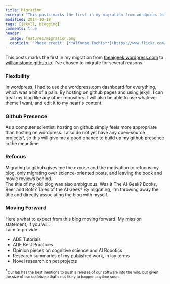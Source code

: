 ```yaml
---
title: Migration
excerpt: "This posts marks the first in my migration from wordpress to github.io."
modified: 2014-10-18
tags: [jekyll, blogging]
comments: true
header:
  image: features/migration.png
  captioin: "Photo credit: [**Alfonso Tochis**](https://www.flickr.com/photos/tochis/3431207670/in/photolist-fEFhCj-6ecQuW-a99ikw-5BtfKv-eZkQDW-37d82f-p9DthU-9SQ9r6-9nwSy4-5qZGRU-u9iWQ-bU4Rc-35KpsX-bjUwGd-AvFa5-bvbzL7-6iHpP4-bvbvKf-gxcuG6-jx4Pt-7PRtHB-8ZNNRz-7gR3oh-dqKnNb-mCe6Gy-7Xmbd3-4GyFyg-e7TBrj-7y57vu-m7oQ4D-gfd5T4-b6tjnD-fyYrr7-6GJtiU-nNA5Kg-63igiH-b3teb4-bdZbrt-9oJWGd-dNNKcf-bjyZhH-EysKF-bpVrCs-4XpckM-98A41i-nti4JV-daNpYb-bqCngA-igdtQL-pgqGU4)"
---
```


This posts marks the first in my migration from [theaigeek.wordpress.com](theaigeek.wordpress.com) to [williamstome.github.io](williamstome.github.io). I've chosen to migrate for several reasons.

### Flexibility ###
In wordpress, I had to use the wordpress.com dashboard for everything, which was a bit of a pain. By hosting on github pages and using jekyll, I can treat my blog like any other repository. I will also be able to use whatever theme I want, and edit it to my heart's content.

### Github Presence ###
As a computer scientist, hosting on github simply feels more appropriate than hosting on wordpress. I also do not yet have any open-source projects*, so this will give me a good chance to build up my github presence in the meantime.

### Refocus ###
Migrating to github gives me the excuse and the motivation to refocus my blog, only migrating over science-oriented posts, and leaving the book and movie reviews behind.  
The title of my old blog was also ambiguous. Was it The AI Geek? Books, Beer and Bots? Tales of the AI Geek? By migrating, I'm throwing away the title and directly associating the blog with myself.

### Moving Forward ###
Here's what to expect from this blog moving forward. My mission statement, if you will.  
I aim to provide:

* ADE Tutorials
* ADE Best Practices
* Opinion pieces on cognitive science and AI Robotics
* Research summaries of my published work, in lay terms
* Novel research on pet projects

*<sub>Our lab has the best inentions to push a release of our software into the wild, but given the size of our codebase that's not likely to happen anytime soon.</sub>


